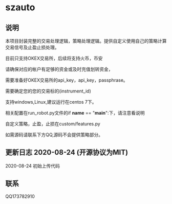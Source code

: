 # szauto

## 说明

本项目封装完整的交易处理逻辑，策略处理逻辑。提供自定义使用自己的策略计算交易信号及止盈止损处理。

目前只支持OKEX交易所，后续将支持火币，币安

请确保对应的帐户有足够的资金或及时充值划转资金，

需要准备好OKEX交易所的api_key，api_key，passphrase。

需要确定您的您的交易标的(instrument_id)

支持windows,Linux,建议运行在centos 7下。

相关配置在run_robot.py文件的if __name__ == "__main__":下，请注意看说明

自定义策略，止盈，止损在custom/features.py

如需源码请联系下方QQ,源码不会提供策略部分。


## 更新日志  2020-08-24 (开源协议为MIT)


2020-08-24
初始上传代码


## 联系
QQ173782910
